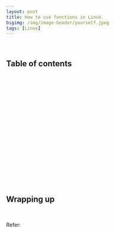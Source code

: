 ```yaml
---
layout: post
title: How to use functions in Linux
bigimg: /img/image-header/yourself.jpeg
tags: [Linux]
---
```





<br>

## Table of contents





<br>

## 





<br>

## 





<br>

## 





<br>

## 





<br>

## 





<br>

## 





<br>

## Wrapping up





<br>

Refer:

[]()

[]()

[]()

[]()